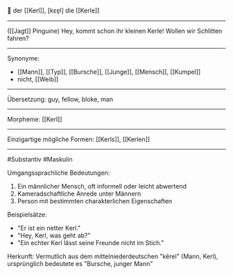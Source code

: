 🔵 der [[Kerl]], [kɛɐ̯l]
die [[Kerle]]

---
([[Jagt]] Pinguine) Hey, kommt schon ihr kleinen Kerle! Wollen wir Schlitten fahren? 


---
Synonyme:
- [[Mann]], [[Typ]], [[Bursche]], [[Junge]], [[Mensch]], [[Kumpel]]
- nicht, [[Weib]]

---
Übersetzung: guy, fellow, bloke, man

---
Morpheme:
[[Kerl]]

---
Einzigartige mögliche Formen: [[Kerls]], [[Kerlen]]

---
#Substantiv #Maskulin

Umgangssprachliche Bedeutungen:
1. Ein männlicher Mensch, oft informell oder leicht abwertend
2. Kameradschaftliche Anrede unter Männern
3. Person mit bestimmten charakterlichen Eigenschaften

Beispielsätze:
- "Er ist ein netter Kerl."
- "Hey, Kerl, was geht ab?"
- "Ein echter Kerl lässt seine Freunde nicht im Stich."

Herkunft: Vermutlich aus dem mittelniederdeutschen "kêrel" (Mann, Kerl), ursprünglich bedeutete es "Bursche, junger Mann"